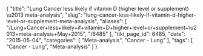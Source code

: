 {
    "title": "Lung Cancer less likely if vitamin D (higher level or supplement) \u2013 meta-analysis",
    "slug": "lung-cancer-less-likely-if-vitamin-d-higher-level-or-supplement-meta-analysis",
    "aliases": [
        "/Lung+Cancer+less+likely+if+vitamin+D+higher+level+or+supplement+\u2013+meta-analysis+May+2015",
        "/6485"
    ],
    "tiki_page_id": 6485,
    "date": "2015-05-04",
    "categories": [
        "Meta-analysis",
        "Cancer - Lung"
    ],
    "tags": [
        "Cancer - Lung",
        "Meta-analysis"
    ]
}